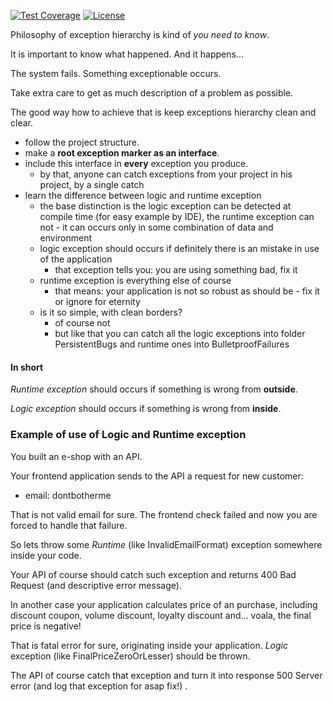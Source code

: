 [![Test Coverage](https://codeclimate.com/github/jaroslavtyc/granam-exceptions-hierarchy/badges/coverage.svg)](https://codeclimate.com/github/jaroslavtyc/granam-exceptions-hierarchy/coverage)
[![License](https://poser.pugx.org/granam/exceptions-hierarchy/license)](https://packagist.org/packages/granam/exceptions-hierarchy)

Philosophy of exception hierarchy is kind of *you need to know*.

It is important to know what happened. And it happens...

The system fails. Something exceptionable occurs.

Take extra care to get as much description of a problem as possible.

The good way how to achieve that is keep exceptions hierarchy clean and clear.

- follow the project structure.
- make a **root exception marker as an interface**.
- include this interface in **every** exception you produce.
    - by that, anyone can catch exceptions from your project in his project, by a single catch
- learn the difference between logic and runtime exception
    - the base distinction is the logic exception can be detected at compile time (for easy example by IDE), the runtime
      exception can not - it can occurs only in some combination of data and environment
    - logic exception should occurs if definitely there is an mistake in use of the application
        - that exception tells you: you are using something bad, fix it
    - runtime exception is everything else of course
        - that means: your application is not so robust as should be - fix it or ignore for eternity
    - is it so simple, with clean borders?
        - of course not
        - but like that you can catch all the logic exceptions into folder PersistentBugs and runtime ones into
          BulletproofFailures

#### In short

*Runtime exception* should occurs if something is wrong from **outside**.

*Logic exception* should occurs if something is wrong from **inside**.

### Example of use of Logic and Runtime exception

You built an e-shop with an API.

Your frontend application sends to the API a request for new customer:

- email: dontbotherme

That is not valid email for sure. The frontend check failed and now you are forced to handle that failure.

So lets throw some *Runtime* (like InvalidEmailFormat) exception somewhere inside your code.

Your API of course should catch such exception and returns 400 Bad Request (and descriptive error message).

In another case your application calculates price of an purchase, including discount coupon, volume discount, loyalty
discount and... voala, the final price is negative!

That is fatal error for sure, originating inside your application. *Logic* exception (like FinalPriceZeroOrLesser)
should be thrown.

The API of course catch that exception and turn it into response 500 Server error (and log that exception for asap fix!)
.
